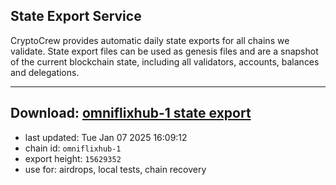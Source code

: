 ## State Export Service
CryptoCrew provides automatic daily state exports for all chains we validate. State export files can be used as genesis files and are a snapshot of the current blockchain state, including all validators, accounts, balances and delegations.

---
**Download: [omniflixhub-1 state export](https://dl-eu2.ccvalidators.com/SERVICE/omniflixhub/omniflixhub-1_export_15629352.json)**
---

- last updated: Tue Jan 07 2025 16:09:12
- chain id: `omniflixhub-1`
- export height: `15629352`
- use for: airdrops, local tests, chain recovery
